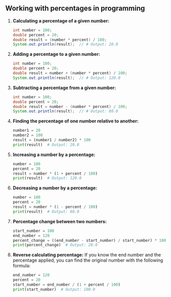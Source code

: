 ## Working with percentages in programming

1. **Calculating a percentage of a given number:**
   ```java
   int number = 100;
   double percent = 20;
   double result = (number * percent) / 100;
   System.out.println(result);  // # Output: 20.0
   ```

2. **Adding a percentage to a given number:**
   ```java
   int number = 100;
   double percent = 20;
   double result = number + (number * percent) / 100;
   System.out.println(result);  // # Output: 120.0
   ```

3. **Subtracting a percentage from a given number:**
   ```java
   int number = 100;
   double percent = 20;
   double result = number - (number * percent) / 100;
   System.out.println(result);  // # Output: 80.0
   ```

4. **Finding the percentage of one number relative to another:**
   ```python
   number1 = 20
   number2 = 100
   result = (number1 / number2) * 100
   print(result)  # Output: 20.0
   ```

5. **Increasing a number by a percentage:**
   ```python
   number = 100
   percent = 20
   result = number * (1 + percent / 100)
   print(result)  # Output: 120.0
   ```

6. **Decreasing a number by a percentage:**
   ```python
   number = 100
   percent = 20
   result = number * (1 - percent / 100)
   print(result)  # Output: 80.0
   ```

7. **Percentage change between two numbers:**
   ```python
   start_number = 100
   end_number = 120
   percent_change = ((end_number - start_number) / start_number) * 100
   print(percent_change)  # Output: 20.0
   ```

8. **Reverse calculating percentage:**
   If you know the end number and the percentage applied, you can find the original number with the following formula:
   ```python
   end_number = 120
   percent = 20
   start_number = end_number / (1 + percent / 100)
   print(start_number)  # Output: 100.0
   ```
